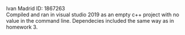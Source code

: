 Ivan Madrid ID: 1867263    
Compiled and ran in visual studio 2019 as an empty c++ project with no value in the command line. Dependecies included the same way as in homework 3.
